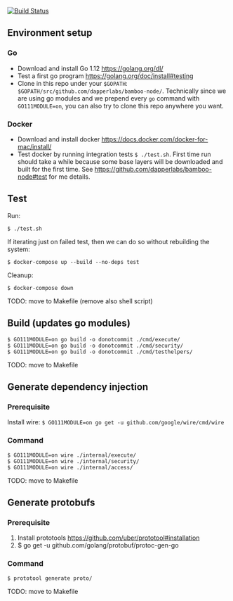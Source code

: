 [![Build Status](https://travis-ci.com/dapperlabs/bamboo-node.svg?token=MYJ5scBoBxhZRGvDecen&branch=master)](https://travis-ci.com/dapperlabs/bamboo-node)
## Environment setup

### Go
- Download and install Go 1.12 https://golang.org/dl/
- Test a first go program https://golang.org/doc/install#testing
- Clone in this repo under your `$GOPATH`: `$GOPATH/src/github.com/dapperlabs/bamboo-node/`. Technically since we are using go modules and we prepend every `go` command with `GO111MODULE=on`, you can also try to clone this repo anywhere you want.

### Docker
- Download and install docker https://docs.docker.com/docker-for-mac/install/
- Test docker by running integration tests `$ ./test.sh`. First time run should take a while because some base layers will be downloaded and built for the first time. See https://github.com/dapperlabs/bamboo-node#test for me details.

## Test
Run:
```
$ ./test.sh
```
If iterating just on failed test, then we can do so without rebuilding the system:
```
$ docker-compose up --build --no-deps test
```
Cleanup:
```
$ docker-compose down
```
TODO: move to Makefile (remove also shell script)


## Build (updates go modules)
```
$ GO111MODULE=on go build -o donotcommit ./cmd/execute/
$ GO111MODULE=on go build -o donotcommit ./cmd/security/
$ GO111MODULE=on go build -o donotcommit ./cmd/testhelpers/
```
TODO: move to Makefile


## Generate dependency injection
### Prerequisite 
Install wire: `$ GO111MODULE=on go get -u github.com/google/wire/cmd/wire`
### Command
```
$ GO111MODULE=on wire ./internal/execute/
$ GO111MODULE=on wire ./internal/security/
$ GO111MODULE=on wire ./internal/access/
```
TODO: move to Makefile

## Generate protobufs 
### Prerequisite 
1. Install prototools https://github.com/uber/prototool#installation  
2. $ go get -u github.com/golang/protobuf/protoc-gen-go
### Command
```
$ prototool generate proto/
```
TODO: move to Makefile

